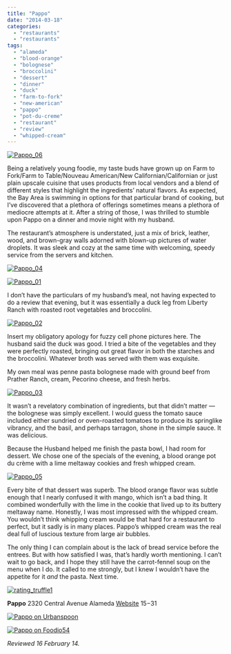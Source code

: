 ```yaml
---
title: "Pappo"
date: "2014-03-18"
categories: 
  - "restaurants"
  - "restaurants"
tags: 
  - "alameda"
  - "blood-orange"
  - "bolognese"
  - "broccolini"
  - "dessert"
  - "dinner"
  - "duck"
  - "farm-to-fork"
  - "new-american"
  - "pappo"
  - "pot-du-creme"
  - "restaurant"
  - "review"
  - "whipped-cream"
---
```


[![Pappo_06](http://s3.amazonaws.com/thegourmez-wpmedia/2014/02/Pappo_06-281x500.jpg)](http://www.thegourmez.com/2014/02/eko-coffee-bar-and-tea-house/pappo_06/)

Being a relatively young foodie, my taste buds have grown up on Farm to Fork/Farm to Table/Nouveau American/New Californian/Californian or just plain upscale cuisine that uses products from local vendors and a blend of different styles that highlight the ingredients’ natural flavors. As expected, the Bay Area is swimming in options for that particular brand of cooking, but I’ve discovered that a plethora of offerings sometimes means a plethora of mediocre attempts at it. After a string of those, I was thrilled to stumble upon Pappo on a dinner and movie night with my husband.

The restaurant’s atmosphere is understated, just a mix of brick, leather, wood, and brown-gray walls adorned with blown-up pictures of water droplets. It was sleek and cozy at the same time with welcoming, speedy service from the servers and kitchen.

[![Pappo_04](http://s3.amazonaws.com/thegourmez-wpmedia/2014/02/Pappo_04-281x500.jpg)](http://www.thegourmez.com/2014/02/eko-coffee-bar-and-tea-house/pappo_04/)

[![Pappo_01](http://s3.amazonaws.com/thegourmez-wpmedia/2014/02/Pappo_01-500x281.jpg)](http://www.thegourmez.com/2014/02/eko-coffee-bar-and-tea-house/pappo_01/)

I don’t have the particulars of my husband’s meal, not having expected to do a review that evening, but it was essentially a duck leg from Liberty Ranch with roasted root vegetables and broccolini.

[![Pappo_02](http://s3.amazonaws.com/thegourmez-wpmedia/2014/02/Pappo_02-500x379.jpg)](http://www.thegourmez.com/2014/02/eko-coffee-bar-and-tea-house/pappo_02/)

Insert my obligatory apology for fuzzy cell phone pictures here. The husband said the duck was good. I tried a bite of the vegetables and they were perfectly roasted, bringing out great flavor in both the starches and the broccolini. Whatever broth was served with them was exquisite.

My own meal was penne pasta bolognese made with ground beef from Prather Ranch, cream, Pecorino cheese, and fresh herbs.

[![Pappo_03](http://s3.amazonaws.com/thegourmez-wpmedia/2014/02/Pappo_03-500x281.jpg)](http://www.thegourmez.com/2014/02/eko-coffee-bar-and-tea-house/pappo_03/)

It wasn’t a revelatory combination of ingredients, but that didn’t matter — the bolognese was simply excellent. I would guess the tomato sauce included either sundried or oven-roasted tomatoes to produce its springlike vibrancy, and the basil, and perhaps tarragon, shone in the simple sauce. It was delicious.

Because the Husband helped me finish the pasta bowl, I had room for dessert. We chose one of the specials of the evening, a blood orange pot du crème with a lime meltaway cookies and fresh whipped cream.

[![Pappo_05](http://s3.amazonaws.com/thegourmez-wpmedia/2014/02/Pappo_05-500x353.jpg)](http://www.thegourmez.com/2014/02/eko-coffee-bar-and-tea-house/pappo_05/)

Every bite of that dessert was superb. The blood orange flavor was subtle enough that I nearly confused it with mango, which isn’t a bad thing. It combined wonderfully with the lime in the cookie that lived up to its buttery meltaway name. Honestly, I was most impressed with the whipped cream. You wouldn’t think whipping cream would be that hard for a restaurant to perfect, but it sadly is in many places. Pappo’s whipped cream was the real deal full of luscious texture from large air bubbles.

The only thing I can complain about is the lack of bread service before the entrees. But with how satisfied I was, that’s hardly worth mentioning. I can’t wait to go back, and I hope they still have the carrot-fennel soup on the menu when I do. It called to me strongly, but I knew I wouldn’t have the appetite for it _and_ the pasta. Next time.

[![rating_truffle1](http://s3.amazonaws.com/thegourmez-wpmedia/2009/02/rating_truffle1.gif)](http://www.thegourmez.com/2009/02/silk-hope-winery-nc-traminette-2007/rating_truffle1/)

**Pappo** 2320 Central Avenue Alameda [Website](http://papporestaurant.com/index.html) $15-$31

[![Pappo on Urbanspoon](http://www.urbanspoon.com/b/link/88796/minilink.gif)](http://www.urbanspoon.com/r/6/88796/restaurant/Pappo-Alameda)

[![Pappo on Foodio54](http://foodio54.com/images/badge-1-ca03a.jpg)](http://foodio54.com/restaurant/Alameda-CA/ca03a/Pappo)

_Reviewed 16 February 14._
